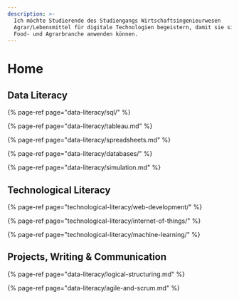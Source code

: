 ```yaml
---
description: >-
  Ich möchte Studierende des Studiengangs Wirtschaftsingenieurwesen
  Agrar/Lebensmittel für digitale Technologien begeistern, damit sie sie auf die
  Food- und Agrarbranche anwenden können.
---
```


# Home

## Data Literacy

{% page-ref page="data-literacy/sql/" %}

{% page-ref page="data-literacy/tableau.md" %}

{% page-ref page="data-literacy/spreadsheets.md" %}

{% page-ref page="data-literacy/databases/" %}

{% page-ref page="data-literacy/simulation.md" %}

## Technological Literacy

{% page-ref page="technological-literacy/web-development/" %}

{% page-ref page="technological-literacy/internet-of-things/" %}

{% page-ref page="technological-literacy/machine-learning/" %}

## Projects, Writing & Communication

{% page-ref page="data-literacy/logical-structuring.md" %}

{% page-ref page="data-literacy/agile-and-scrum.md" %}


